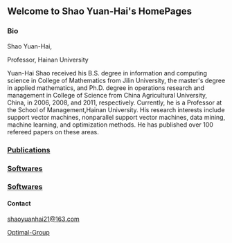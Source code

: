 ## Welcome to Shao Yuan-Hai's HomePages

### Bio

Shao Yuan-Hai,

Professor, Hainan University


Yuan-Hai Shao received his B.S. degree in information and computing science in College of Mathematics from Jilin University, the master's degree in applied mathematics, and Ph.D. degree in operations research and management in College of Science from China Agricultural University, China, in 2006, 2008, and 2011, respectively. Currently, he is a Professor at the School of Management,Hainan University. His research interests include support vector machines, nonparallel support vector machines, data mining, machine learning, and optimization methods. He has published over 100 refereed papers on these areas.


### [Publications](https://shaoyuanhai.github.io/Publications/)                        
### [Softwares](https://shaoyuanhai.github.io/Softwares/)
### [Softwares](https://shaoyuanhai.github.io/Softwares/)




#### Contact

shaoyuanhai21@163.com

[Optimal-Group](http://www.optimal-group.org/)
